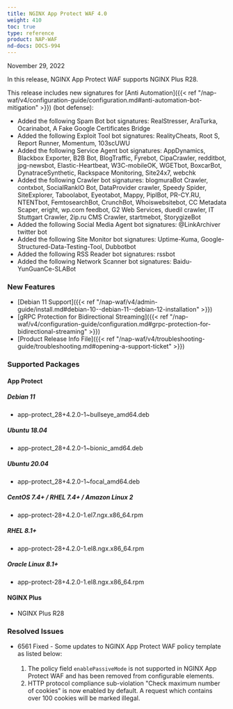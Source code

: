 ```yaml
---
title: NGINX App Protect WAF 4.0
weight: 410
toc: true
type: reference
product: NAP-WAF
nd-docs: DOCS-994
---
```


November 29, 2022

In this release, NGINX App Protect WAF supports NGINX Plus R28.

This release includes new signatures for [Anti Automation]({{< ref "/nap-waf/v4/configuration-guide/configuration.md#anti-automation-bot-mitigation" >}}) (bot defense):

- Added the following Spam Bot bot signatures: RealStresser, AraTurka, Ocarinabot, A Fake Google Certificates Bridge
- Added the following Exploit Tool bot signatures: RealityCheats, Root S, Report Runner, Momentum, 103scUWU
- Added the following Service Agent bot signatures: AppDynamics, Blackbox Exporter, B2B Bot, BlogTraffic, Fyrebot, CipaCrawler, redditbot, jpg-newsbot, Elastic-Heartbeat, W3C-mobileOK, WGETbot, BoxcarBot, DynatraceSynthetic, Rackspace Monitoring, Site24x7, webchk
- Added the following Crawler bot signatures: blogmuraBot Crawler, contxbot, SocialRankIO Bot, DataProvider crawler, Speedy Spider, SiteExplorer, Taboolabot, Eyeotabot, Mappy, PiplBot, PR-CY.RU, NTENTbot, FemtosearchBot, CrunchBot, Whoiswebsitebot, CC Metadata Scaper, eright, wp.com feedbot, G2 Web Services, duedil crawler, IT Stuttgart Crawler, 2ip.ru CMS Crawler, startmebot, StorygizeBot
- Added the following Social Media Agent bot signatures: @LinkArchiver twitter bot
- Added the following Site Monitor bot signatures: Uptime-Kuma, Google-Structured-Data-Testing-Tool, Dubbotbot
- Added the following RSS Reader bot signatures: rssbot
- Added the following Network Scanner bot signatures: Baidu-YunGuanCe-SLABot


### New Features

- [Debian 11 Support]({{< ref "/nap-waf/v4/admin-guide/install.md#debian-10--debian-11--debian-12-installation" >}})
- [gRPC Protection for Bidirectional Streaming]({{< ref "/nap-waf/v4/configuration-guide/configuration.md#grpc-protection-for-bidirectional-streaming" >}})
- [Product Release Info File]({{< ref "/nap-waf/v4/troubleshooting-guide/troubleshooting.md#opening-a-support-ticket" >}})

### Supported Packages

#### App Protect

##### Debian 11

- app-protect_28+4.2.0-1~bullseye_amd64.deb

##### Ubuntu 18.04

- app-protect_28+4.2.0-1~bionic_amd64.deb

##### Ubuntu 20.04

- app-protect_28+4.2.0-1~focal_amd64.deb

##### CentOS 7.4+ / RHEL 7.4+ / Amazon Linux 2

- app-protect-28+4.2.0-1.el7.ngx.x86_64.rpm

##### RHEL 8.1+

- app-protect-28+4.2.0-1.el8.ngx.x86_64.rpm

##### Oracle Linux 8.1+

- app-protect-28+4.2.0-1.el8.ngx.x86_64.rpm

#### NGINX Plus

- NGINX Plus R28

### Resolved Issues

- 6561 Fixed - Some updates to NGINX App Protect WAF policy template as listed below:<br><br><ol><li>The policy field `enablePassiveMode` is not supported in NGINX App Protect WAF and has been removed from configurable elements.</li><li>HTTP protocol compliance sub-violation "Check maximum number of cookies" is now enabled by default. A request which contains over 100 cookies will be marked illegal.</li></ol>
